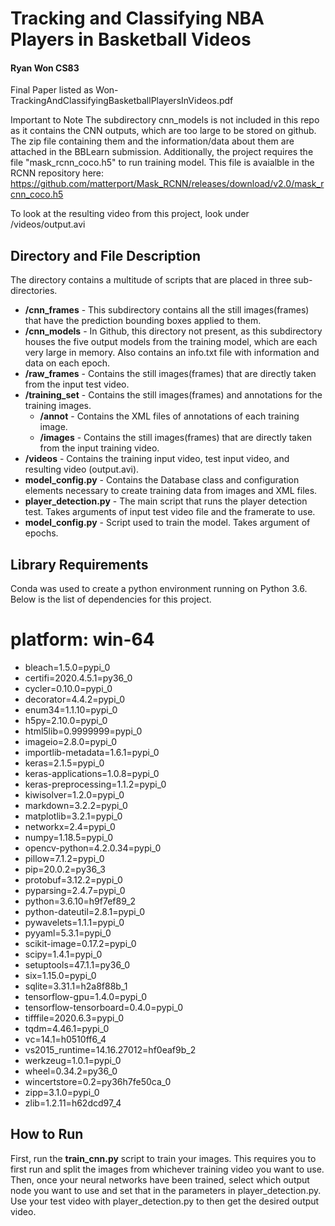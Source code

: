 # Tracking and Classifying NBA Players in Basketball Videos
#### Ryan Won CS83
Final Paper listed as Won-TrackingAndClassifyingBasketballPlayersInVideos.pdf

Important to Note
The subdirectory cnn_models is not included in this repo as it contains the CNN outputs, which are too large to be stored 
on github. The zip file containing them and the information/data about them are attached in the BBLearn submission.
Additionally, the project requires the file "mask_rcnn_coco.h5" to run training model. This file is avaialble in the 
RCNN repository here: https://github.com/matterport/Mask_RCNN/releases/download/v2.0/mask_rcnn_coco.h5

To look at the resulting video from this project, look under /videos/output.avi
## Directory and File Description
The directory contains a multitude of scripts that are placed in three sub-directories.
* **/cnn_frames** - This subdirectory contains all the still images(frames) that have the prediction bounding boxes applied
to them.
* **/cnn_models** - In Github, this directory not present, as this subdirectory houses the five output models 
from the training model, which are each very large in memory. Also contains an info.txt file with information and data
on each epoch.
* **/raw_frames** - Contains the still images(frames) that are directly taken from the input test video.
* **/training_set** - Contains the still images(frames) and annotations for the training images.
  * **/annot** - Contains the XML files of annotations of each training image.
  * **/images** - Contains the still images(frames) that are directly taken from the input training video.
* **/videos** - Contains the training input video, test input video, and resulting video (output.avi).
* **model_config.py** - Contains the Database class and configuration elements necessary to create training data from 
images and XML files.
* **player_detection.py** - The main script that runs the player detection test. Takes arguments of input test video file
and the framerate to use.
* **model_config.py** - Script used to train the model. Takes argument of epochs.

## Library Requirements
Conda was used to create a python environment running on Python 3.6. Below is the list of dependencies for this project.
# platform: win-64
* bleach=1.5.0=pypi_0
* certifi=2020.4.5.1=py36_0
* cycler=0.10.0=pypi_0
* decorator=4.4.2=pypi_0
* enum34=1.1.10=pypi_0
* h5py=2.10.0=pypi_0
* html5lib=0.9999999=pypi_0
* imageio=2.8.0=pypi_0
* importlib-metadata=1.6.1=pypi_0
* keras=2.1.5=pypi_0
* keras-applications=1.0.8=pypi_0
* keras-preprocessing=1.1.2=pypi_0
* kiwisolver=1.2.0=pypi_0
* markdown=3.2.2=pypi_0
* matplotlib=3.2.1=pypi_0
* networkx=2.4=pypi_0
* numpy=1.18.5=pypi_0
* opencv-python=4.2.0.34=pypi_0
* pillow=7.1.2=pypi_0
* pip=20.0.2=py36_3
* protobuf=3.12.2=pypi_0
* pyparsing=2.4.7=pypi_0
* python=3.6.10=h9f7ef89_2
* python-dateutil=2.8.1=pypi_0
* pywavelets=1.1.1=pypi_0
* pyyaml=5.3.1=pypi_0
* scikit-image=0.17.2=pypi_0
* scipy=1.4.1=pypi_0 
* setuptools=47.1.1=py36_0
* six=1.15.0=pypi_0
* sqlite=3.31.1=h2a8f88b_1
* tensorflow-gpu=1.4.0=pypi_0
* tensorflow-tensorboard=0.4.0=pypi_0
* tifffile=2020.6.3=pypi_0
* tqdm=4.46.1=pypi_0
* vc=14.1=h0510ff6_4
* vs2015_runtime=14.16.27012=hf0eaf9b_2
* werkzeug=1.0.1=pypi_0
* wheel=0.34.2=py36_0
* wincertstore=0.2=py36h7fe50ca_0
* zipp=3.1.0=pypi_0
* zlib=1.2.11=h62dcd97_4

## How to Run
First, run the **train_cnn.py** script to train your images. This requires you to first run and split the images from 
whichever training video you want to use. Then, once your neural networks have been trained, select which output node you
want to use and set that in the parameters in player_detection.py. Use your test video with player_detection.py to then
get the desired output video.
